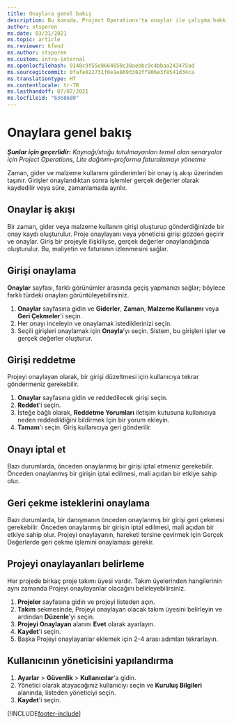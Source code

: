 ```yaml
---
title: Onaylara genel bakış
description: Bu konuda, Project Operations'ta onaylar ile çalışma hakkında bilgiler sağlanmaktadır.
author: stsporen
ms.date: 03/31/2021
ms.topic: article
ms.reviewer: kfend
ms.author: stsporen
ms.custom: intro-internal
ms.openlocfilehash: 9148c9f55e8664850c38aebbc9c4bbaa243475ad
ms.sourcegitcommit: 0fafe022731f0e1e8693382ff906e3f8541d34ca
ms.translationtype: HT
ms.contentlocale: tr-TR
ms.lasthandoff: 07/07/2021
ms.locfileid: "6368680"
---
```

# <a name="approvals-overview"></a>Onaylara genel bakış

_**Şunlar için geçerlidir:** Kaynağı/stoğu tutulmayanları temel alan senaryolar için Project Operations, Lite dağıtımı-proforma faturalamayı yönetme_

Zaman, gider ve malzeme kullanımı gönderimleri bir onay iş akışı üzerinden taşınır. Girişler onaylandıktan sonra işlemler gerçek değerler olarak kaydedilir veya süre, zamanlamada ayrılır.

## <a name="approvals-workflow"></a>Onaylar iş akışı
Bir zaman, gider veya malzeme kullanım girişi oluşturup gönderdiğinizde bir onay kaydı oluşturulur. Proje onaylayanı veya yöneticisi girişi gözden geçirir ve onaylar. Giriş bir projeyle ilişkiliyse, gerçek değerler onaylandığında oluşturulur. Bu, maliyetin ve faturanın izlenmesini sağlar.

## <a name="approve-an-entry"></a>Girişi onaylama
**Onaylar** sayfası, farklı görünümler arasında geçiş yapmanızı sağlar; böylece farklı türdeki onayları görüntüleyebilirsiniz.
  
1. **Onaylar** sayfasına gidin ve **Giderler**, **Zaman**, **Malzeme Kullanımı** veya **Geri Çekmeler**'i seçin.
2. Her onayı inceleyin ve onaylamak istediklerinizi seçin.
3. Seçili girişleri onaylamak için **Onayla**'yı seçin.
Sistem, bu girişleri işler ve gerçek değerler oluşturur.

## <a name="reject-an-entry"></a>Girişi reddetme
Projeyi onaylayan olarak, bir girişi düzeltmesi için kullanıcıya tekrar göndermeniz gerekebilir.
  
1. **Onaylar** sayfasına gidin ve reddedilecek girişi seçin. 
2. **Reddet**'i seçin.
3. İsteğe bağlı olarak, **Reddetme Yorumları** iletişim kutusuna kullanıcıya neden reddedildiğini bildirmek Için bir yorum ekleyin.
4. **Tamam**'ı seçin. Giriş kullanıcıya geri gönderilir.
  
## <a name="cancel-approval"></a>Onayı iptal et
Bazı durumlarda, önceden onaylanmış bir girişi iptal etmeniz gerekebilir. Önceden onaylanmış bir girişin iptal edilmesi, mali açıdan bir etkiye sahip olur. 

## <a name="approving-recall-requests"></a>Geri çekme isteklerini onaylama
Bazı durumlarda, bir danışmanın önceden onaylanmış bir girişi geri çekmesi gerekebilir. Önceden onaylanmış bir girişin iptal edilmesi, mali açıdan bir etkiye sahip olur. Projeyi onaylayanın, hareketi tersine çevirmek için Gerçek Değerlerde geri çekme işlemini onaylaması gerekir.

## <a name="specify-project-approvers"></a>Projeyi onaylayanları belirleme
Her projede birkaç proje takımı üyesi vardır. Takım üyelerinden hangilerinin aynı zamanda Projeyi onaylayanlar olacağını belirleyebilirsiniz.

1. **Projeler** sayfasına gidin ve projeyi listeden açın.
2. **Takım** sekmesinde, Projeyi onaylayan olacak takım üyesini belirleyin ve ardından **Düzenle**'yi seçin.
3. **Projeyi Onaylayan** alanını **Evet** olarak ayarlayın.
4. **Kaydet**'i seçin.
5. Başka Projeyi onaylayanlar eklemek için 2-4 arası adımları tekrarlayın.

## <a name="configure-the-users-manager"></a>Kullanıcının yöneticisini yapılandırma

1. **Ayarlar** > **Güvenlik** > **Kullanıcılar**'a gidin.
2. Yönetici olarak atayacağınız kullanıcıyı seçin ve **Kuruluş Bilgileri** alanında, listeden yöneticiyi seçin. 
3. **Kaydet**'i seçin.




[!INCLUDE[footer-include](../includes/footer-banner.md)]
